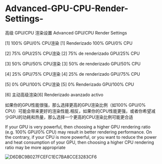 # Advanced-GPU-CPU-Render-Settings-
高级 GPU/CPU 渲染设置 Advanced GPU/CPU Render Settings 

[1] 100% GPU/0% CPU渲染 [1] Renderizado 100% GPU/0% CPU

[2] 75% GPU/25% CPU渲染 [2] 75% de renderizado GPU/25% CPU

[3] 50% GPU/50% CPU渲染 [3] 50% de renderizado GPU/50% CPU

[4] 25% GPU/75% CPU渲染 [4] 25% de renderizado GPU/75% CPU

[5] 0% GPU/100% CPU渲染 [5] 0% Renderizado GPU/100% CPU

[6] 主动高级渲染[6] Renderizado avanzado activo

如果你的GPU性能很强，那么选择更高的GPU渲染比例（如100% GPU/0% CPU）可能会带来更好的渲染性能.相反，如果你的CPU性能更强，或者你希望减少GPU的功耗和热量，那么选择一个更高的CPU渲染比例可能更合适 

If your GPU is very powerful, then choosing a higher GPU rendering ratio (e.g. 100% GPU/0% CPU) may result in better rendering performance. On the contrary, if your CPU is more powerful, or you want to reduce the power and heat consumption of your GPU, then choosing a higher CPU rendering ratio may be more appropriate 

![D6DBC9B027FCEFC1EC7BA8CCE3283CF6](https://github.com/user-attachments/assets/e8435a40-c599-4070-ac43-52cf3beb3c34)
